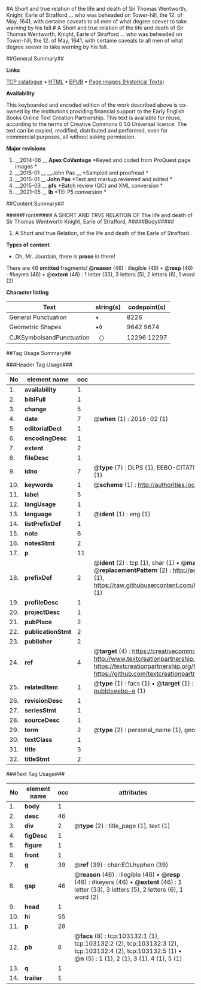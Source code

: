 #A Short and true relation of the life and death of Sir Thomas Wentworth, Knight, Earle of Strafford ... who was beheaded on Tower-hill, the 12. of May, 1641, with certaine caveats to all men of what degree soever to take warning by his fall.#
A Short and true relation of the life and death of Sir Thomas Wentworth, Knight, Earle of Strafford ... who was beheaded on Tower-hill, the 12. of May, 1641, with certaine caveats to all men of what degree soever to take warning by his fall.

##General Summary##

**Links**

[TCP catalogue](http://www.ota.ox.ac.uk/tcp/)  • 
[HTML](http://tei.it.ox.ac.uk/tcp/Texts-HTML/free/A60/A60053.html)  • 
[EPUB](http://tei.it.ox.ac.uk/tcp/Texts-EPUB/free/A60/A60053.epub) • 
[Page images (Historical Texts)](https://historicaltexts.jisc.ac.uk/eebo-15060234e)

**Availability**

This keyboarded and encoded edition of the work described above is co-owned by the
    institutions providing financial support to the Early English Books Online Text Creation
    Partnership. This text is available for reuse, according to the terms of  Creative Commons 0 1.0 Universal
    licence. The text can be copied, modified, distributed and performed, even for commercial
    purposes, all without asking permission.

**Major revisions**

1. __2014-06 __ __Apex CoVantage__ *Keyed and coded from ProQuest page images *
1. __2015-01 __ __John Pas __ *Sampled and proofread *
1. __2015-01 __ __John Pas__ *Text and markup reviewed and edited *
1. __2015-03 __ __pfs__ *Batch review (QC) and XML conversion *
1. __2021-05 __ __lb__ *TEI P5 conversion *

##Content Summary##

#####Front#####
A SHORT AND TRVE RELATION OF The life and death of Sir Thomas Wentworth Knight, Earle of Strafford, 
#####Body#####

1. A Short and true Relation, of the life and death of the Earle of Strafford.

**Types of content**

  * Oh, Mr. Jourdain, there is **prose** in there!

There are 46 **omitted** fragments! 
 @__reason__ (46) : illegible (46)  •  @__resp__ (46) : #keyers (46)  •  @__extent__ (46) : 1 letter (33), 3 letters (5), 2 letters (6), 1 word (2)

**Character listing**


|Text|string(s)|codepoint(s)|
|---|---|---|
|General Punctuation|•|8226|
|Geometric Shapes|▪◊|9642 9674|
|CJKSymbolsandPunctuation|〈〉|12296 12297|

##Tag Usage Summary##

###Header Tag Usage###

|No|element name|occ|attributes|
|---|---|---|---|
|1.|__availability__|1||
|2.|__biblFull__|1||
|3.|__change__|5||
|4.|__date__|7| @__when__ (1) : 2016-02 (1)|
|5.|__editorialDecl__|1||
|6.|__encodingDesc__|1||
|7.|__extent__|2||
|8.|__fileDesc__|1||
|9.|__idno__|7| @__type__ (7) : DLPS (1), EEBO-CITATION (1), VID (1), EEBO-PROQUEST (1), STC (2), OCLC (1)|
|10.|__keywords__|1| @__scheme__ (1) : http://authorities.loc.gov/ (1)|
|11.|__label__|5||
|12.|__langUsage__|1||
|13.|__language__|1| @__ident__ (1) : eng (1)|
|14.|__listPrefixDef__|1||
|15.|__note__|6||
|16.|__notesStmt__|2||
|17.|__p__|11||
|18.|__prefixDef__|2| @__ident__ (2) : tcp (1), char (1)  •  @__matchPattern__ (2) : ([0-9\-]+):([0-9IVX]+) (1), (.+) (1)  •  @__replacementPattern__ (2) : http://eebo.chadwyck.com/downloadtiff?vid=$1&page=$2 (1), https://raw.githubusercontent.com/textcreationpartnership/Texts/master/tcpchars.xml#$1 (1)|
|19.|__profileDesc__|1||
|20.|__projectDesc__|1||
|21.|__pubPlace__|2||
|22.|__publicationStmt__|2||
|23.|__publisher__|2||
|24.|__ref__|4| @__target__ (4) : https://creativecommons.org/publicdomain/zero/1.0/ (1), http://www.textcreationpartnership.org/docs/. (1), https://textcreationpartnership.org/faq/#faq05 (1), https://github.com/textcreationpartnership (1)|
|25.|__relatedItem__|1| @__type__ (1) : facs (1)  •  @__target__ (1) : https://data.historicaltexts.jisc.ac.uk/view?pubId=eebo-e (1)|
|26.|__revisionDesc__|1||
|27.|__seriesStmt__|1||
|28.|__sourceDesc__|1||
|29.|__term__|2| @__type__ (2) : personal_name (1), geographic_name (1)|
|30.|__textClass__|1||
|31.|__title__|3||
|32.|__titleStmt__|2||


###Text Tag Usage###

|No|element name|occ|attributes|
|---|---|---|---|
|1.|__body__|1||
|2.|__desc__|46||
|3.|__div__|2| @__type__ (2) : title_page (1), text (1)|
|4.|__figDesc__|1||
|5.|__figure__|1||
|6.|__front__|1||
|7.|__g__|39| @__ref__ (39) : char:EOLhyphen (39)|
|8.|__gap__|46| @__reason__ (46) : illegible (46)  •  @__resp__ (46) : #keyers (46)  •  @__extent__ (46) : 1 letter (33), 3 letters (5), 2 letters (6), 1 word (2)|
|9.|__head__|1||
|10.|__hi__|55||
|11.|__p__|28||
|12.|__pb__|8| @__facs__ (8) : tcp:103132:1 (1), tcp:103132:2 (2), tcp:103132:3 (2), tcp:103132:4 (2), tcp:103132:5 (1)  •  @__n__ (5) : 1 (1), 2 (1), 3 (1), 4 (1), 5 (1)|
|13.|__q__|1||
|14.|__trailer__|1||

